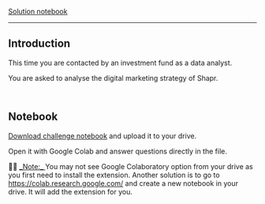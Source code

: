 <div role="tabpanel" class="tab-pane active" id="exercise-solution">
<div id="exercice-content" class="px-5 py-3">


<p><a href="https://colab.research.google.com/drive/1HeHJXxonE18E9PVwUE8G1G0q7eXuXzoO?usp=sharing" target="_blank">Solution notebook</a></p>

<hr>

<h2 id="introduction">Introduction</h2>

<p>This time you are contacted by an investment fund as a data analyst.</p>

<p>You are asked to analyse the digital marketing strategy of Shapr.</p>

<p><img src="https://wagon-public-assets.s3.eu-west-3.amazonaws.com/06-Python/02-Intro-To-Python-Part2/02-Digital-Marketing-Analysis-asset-1-Capture_decran_2023-02-21_a_23.02.50.png" alt=""></p>

<p><img src="https://wagon-public-assets.s3.eu-west-3.amazonaws.com/06-Python/02-Intro-To-Python-Part2/02-Digital-Marketing-Analysis-asset-2-Capture_decran_2023-02-21_a_23.13.04.png" alt=""></p>

<h2 id="notebook">Notebook</h2>

<p><a href="https://drive.google.com/file/d/1k7tjaTDGwMYG80ZL79d5z5LLmnraQ4fS/view?usp=sharing" target="_blank">Download challenge notebook</a> and upload it to your drive.</p>

<p>Open it with Google Colab and answer questions directly in the file.</p>

<p>💁🏽&nbsp;<u>_Note:_ </u>You may not see Google Colaboratory option from your drive as you first need to install the extension. Another solution is to go to <a href="https://colab.research.google.com/" target="_blank">https://colab.research.google.com/</a> and create a new notebook in your drive. It will add the extension for you.</p>



</div>
</div>
